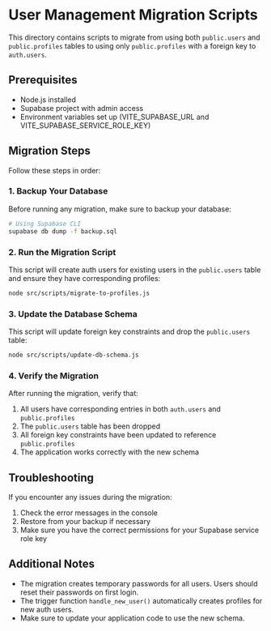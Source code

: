 # User Management Migration Scripts

This directory contains scripts to migrate from using both `public.users` and `public.profiles` tables to using only `public.profiles` with a foreign key to `auth.users`.

## Prerequisites

- Node.js installed
- Supabase project with admin access
- Environment variables set up (VITE_SUPABASE_URL and VITE_SUPABASE_SERVICE_ROLE_KEY)

## Migration Steps

Follow these steps in order:

### 1. Backup Your Database

Before running any migration, make sure to backup your database:

```bash
# Using Supabase CLI
supabase db dump -f backup.sql
```

### 2. Run the Migration Script

This script will create auth users for existing users in the `public.users` table and ensure they have corresponding profiles:

```bash
node src/scripts/migrate-to-profiles.js
```

### 3. Update the Database Schema

This script will update foreign key constraints and drop the `public.users` table:

```bash
node src/scripts/update-db-schema.js
```

### 4. Verify the Migration

After running the migration, verify that:

1. All users have corresponding entries in both `auth.users` and `public.profiles`
2. The `public.users` table has been dropped
3. All foreign key constraints have been updated to reference `public.profiles`
4. The application works correctly with the new schema

## Troubleshooting

If you encounter any issues during the migration:

1. Check the error messages in the console
2. Restore from your backup if necessary
3. Make sure you have the correct permissions for your Supabase service role key

## Additional Notes

- The migration creates temporary passwords for all users. Users should reset their passwords on first login.
- The trigger function `handle_new_user()` automatically creates profiles for new auth users.
- Make sure to update your application code to use the new schema. 